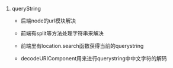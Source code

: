 1. queryString
    - 后端node的url模块解决
    - 前端有split等方法处理字符串来解决
    - 前端里有location.search函数获得当前的querystring

    - decodeURIComponent用来进行querystring中中文字符的解码
